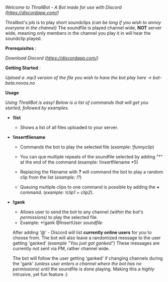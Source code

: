 *Welcome to ThrallBot - A Bot made for use with Discord (https://discordapp.com/)*

Thrallbot's job is to play short soundclips *(can be long if you wish to annoy everyone in the channel)*
The soundfile is played channel wide, **NOT** server wide, meaning only members in the channel you play it in will hear the soundclip played.

**Prerequisites** :

*Download Discord (https://discordapp.com/)*

**Getting Started** : 

 *Upload a .mp3 version of the file you wish to have the bot play here -> bot-beta.novos.no*

**Usage** 

*Using ThrallBot is easy! Below is a list of commands that will get you started, followed by examples.*

+ **!list**
   
   - Shows a list of all files uploaded to your server. 
     
+ **!insertfilename**
    
    - Commands the bot to play the selected file  (*example: !funnyclip*)
    
    - You can que multiple repeats of the soundfile selected by adding "*" at the end of the command (example: !insertfilename *5)
    
    - Replacing the filename with **?** will command the bot to play a random clip from the list (*example: !?*)
    
    - Queuing multiple clips to one command is possible by adding the **+** command. (*example: !clip1 + clip2*).
    
   
    
+ **!gank**

    - Allows user to send the bot to any channel *(within the bot's permissions)* to play the selected file. 
    
    - Example: *!gank @InsertUser *soundfile*
    
    After adding '@' - Discord will list **currently online users** for you to choose from. The bot will also leave a randomized message     to the user getting 'ganked' *(example "You just got ganked")* These messages are currently not sent via PM, rather channel wide.
    
    The bot will follow the user getting 'ganked' if changing channels during the 'gank' *(unless user enters a channel where the bot       has no permissions)* until the soundfile is done playing. Making this a *highly* intrusive, yet fun feature :) 
    
    
    
    
    
     
      
    
    
   

   
   
















